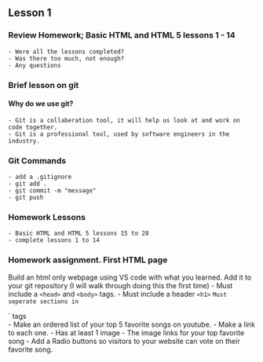 ## Lesson 1

### Review Homework; Basic HTML and HTML 5 lessons 1 - 14
    - Were all the lessons completed?
    - Was there too much, not enough?
    - Any questions

### Brief lesson on git
#### Why do we use git?
    - Git is a collaberation tool, it will help us look at and work on code together.
    - Git is a professional tool, used by software engineers in the industry.
### Git Commands
    - add a .gitignore
    - git add .
    - git commit -m "message"
    - git push


### Homework Lessons
    - Basic HTML and HTML 5 lessons 15 to 28
    - complete lessons 1 to 14

### Homework assignment. First HTML page
Build an html only webpage using VS code with what you learned.
Add it to your git repository (I will walk through doing this the first time)
    - Must include a `<head>` and `<body>` tags.
    - Must include a header `<h1>` 
    ` Must seperate sections in `<div>` tags  
    - Make an ordered list of your top 5 favorite songs on youtube.
    - Make a link to each one.
    - Has at least 1 image
        - The image links for your top favorite song
    - Add a Radio buttons so visitors to your website can vote on their favorite song.

